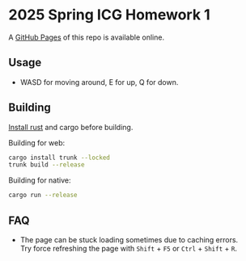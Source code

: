 # 2025 Spring ICG Homework 1

A [GitHub Pages](https://edwar4rd.github.io/2025S_ICG_HW1/) of this repo is available online.

## Usage

- WASD for moving around, E for up, Q for down.

## Building

[Install rust](https://www.rust-lang.org/en-US/learn/get-started) and cargo before building.

Building for web:
```bash
cargo install trunk --locked
trunk build --release
```


Building for native:
```bash
cargo run --release
```

## FAQ

- The page can be stuck loading sometimes due to caching errors.\
  Try force refreshing the page with `Shift` + `F5` or `Ctrl` + `Shift` + `R`.
